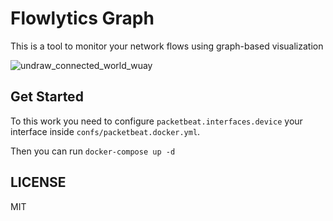 # Flowlytics Graph

This is a tool to monitor your network flows using graph-based visualization

![undraw_connected_world_wuay](https://user-images.githubusercontent.com/15220162/98314327-7dcb9380-1fb4-11eb-9999-83e7c0f0a0ef.png)

## Get Started

To this work you need to configure `packetbeat.interfaces.device` your interface inside `confs/packetbeat.docker.yml`.

Then you can run `docker-compose up -d`

## LICENSE

MIT
